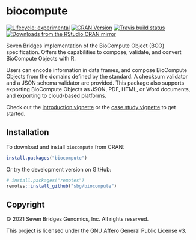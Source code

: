 # biocompute

[![Lifecycle: experimental](https://img.shields.io/badge/lifecycle-experimental-orange.svg)](https://www.tidyverse.org/lifecycle/#experimental)
[![CRAN Version](https://www.r-pkg.org/badges/version/biocompute)](https://cran.r-project.org/package=biocompute)
[![Travis build status](https://app.travis-ci.com/sbg/biocompute.svg?branch=master)](https://app.travis-ci.com/sbg/biocompute)
[![Downloads from the RStudio CRAN mirror](https://cranlogs.r-pkg.org/badges/grand-total/biocompute)](https://cran.r-project.org/package=biocompute)

Seven Bridges implementation of the BioCompute Object (BCO) specification. Offers the capabilities to compose, validate, and convert BioCompute Objects with R.

Users can encode information in data frames, and compose BioCompute Objects from the domains defined by the standard. A checksum validator and a JSON schema validator are provided. This package also supports exporting BioCompute Objects as JSON, PDF, HTML, or Word documents, and exporting to cloud-based platforms.

Check out the [introduction vignette](https://sbg.github.io/biocompute/articles/intro.html) or the [case study vignette](https://sbg.github.io/biocompute/articles/case-study.html) to get started.

## Installation

To download and install `biocompute` from CRAN:

```r
install.packages("biocompute")
```

Or try the development version on GitHub:

```r
# install.packages("remotes")
remotes::install_github("sbg/biocompute")
```

## Copyright

© 2021 Seven Bridges Genomics, Inc. All rights reserved.

This project is licensed under the GNU Affero General Public License v3.
